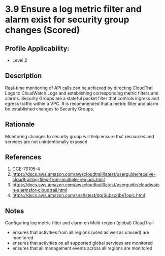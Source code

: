 # 3.9 Ensure a log metric filter and alarm exist for security group changes (Scored)

## Profile Applicability:

- Level 2

## Description

Real-time monitoring of API calls can be achieved by directing CloudTrail Logs to CloudWatch Logs and establishing corresponding metric filters and alarms. Security Groups are a stateful packet filter that controls ingress and egress traffic within a VPC. It is
recommended that a metric filter and alarm be  established changes to Security Groups.

## Rationale

Monitoring changes to security group will help ensure that resources and services are not unintentionally exposed.

## References

1. CCE-79195-4
2. https://docs.aws.amazon.com/awscloudtrail/latest/userguide/receive-cloudtraillog-files-from-multiple-regions.html
3. https://docs.aws.amazon.com/awscloudtrail/latest/userguide/cloudwatch-alarmsfor-cloudtrail.html
4. https://docs.aws.amazon.com/sns/latest/dg/SubscribeTopic.html

## Notes

Configuring log metric filter and alarm on Multi-region (global) CloudTrail
- ensures that activities from all regions (used as well as unused) are monitored
- ensures that activities on all supported global services are monitored
- ensures that all management events across all regions are monitored